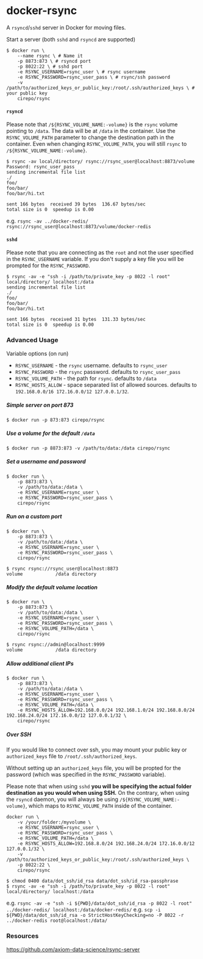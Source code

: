 # docker-rsync

A `rsyncd`/`sshd` server in Docker for moving files.


Start a server (both `sshd` and `rsyncd` are supported)

```
$ docker run \
    --name rsync \ # Name it
    -p 8873:873 \ # rsyncd port
    -p 8022:22 \ # sshd port
    -e RSYNC_USERNAME=rsync_user \ # rsync username
    -e RSYNC_PASSWORD=rsync_user_pass \ # rsync/ssh password
    -v /path/to/authorized_keys_or_public_key:/root/.ssh/authorized_keys \ # your public key
    cirepo/rsync
```

#### `rsyncd`

Please note that `/${RSYNC_VOLUME_NAME:-volume}` is the `rsync` volume pointing to `/data`. The data
will be at `/data` in the container. Use the `RSYNC_VOLUME_PATH` parameter to change the
destination path in the container. Even when changing `RSYNC_VOLUME_PATH`, you will still
`rsync` to `/${RSYNC_VOLUME_NAME:-volume}`.

```
$ rsync -av local/directory/ rsync://rsync_user@localhost:8873/volume
Password: rsync_user_pass
sending incremental file list
./
foo/
foo/bar/
foo/bar/hi.txt

sent 166 bytes  received 39 bytes  136.67 bytes/sec
total size is 0  speedup is 0.00
```
e.g. `rsync -av ../docker-redis/ rsync://rsync_user@localhost:8873/volume/docker-redis`


#### `sshd`

Please note that you are connecting as the `root` and not the user specified in
the `RSYNC_USERNAME` variable. If you don't supply a key file you will be prompted
for the `RSYNC_PASSWORD`.

```
$ rsync -av -e "ssh -i /path/to/private_key -p 8022 -l root" local/directory/ localhost:/data
sending incremental file list
./
foo/
foo/bar/
foo/bar/hi.txt

sent 166 bytes  received 31 bytes  131.33 bytes/sec
total size is 0  speedup is 0.00
```


### Advanced Usage

Variable options (on run)

* `RSYNC_USERNAME`    - the `rsync` username. defaults to `rsync_user`
* `RSYNC_PASSWORD`    - the `rsync` password. defaults to `rsync_user_pass`
* `RSYNC_VOLUME_PATH` - the path for `rsync`. defaults to `/data`
* `RSYNC_HOSTS_ALLOW` - space separated list of allowed sources. defaults to `192.168.0.0/16 172.16.0.0/12 127.0.0.1/32`.


##### Simple server on port 873

```
$ docker run -p 873:873 cirepo/rsync
```


##### Use a volume for the default `/data`

```
$ docker run -p 8873:873 -v /path/to/data:/data cirepo/rsync
```

##### Set a username and password

```
$ docker run \
    -p 8873:873 \
    -v /path/to/data:/data \
    -e RSYNC_USERNAME=rsync_user \
    -e RSYNC_PASSWORD=rsync_user_pass \
    cirepo/rsync
```

##### Run on a custom port

```
$ docker run \
    -p 8873:873 \
    -v /path/to/data:/data \
    -e RSYNC_USERNAME=rsync_user \
    -e RSYNC_PASSWORD=rsync_user_pass \
    cirepo/rsync
```

```
$ rsync rsync://rsync_user@localhost:8873
volume            /data directory
```


##### Modify the default volume location

```
$ docker run \
    -p 8873:873 \
    -v /path/to/data:/data \
    -e RSYNC_USERNAME=rsync_user \
    -e RSYNC_PASSWORD=rsync_user_pass \
    -e RSYNC_VOLUME_PATH=/data \
    cirepo/rsync
```

```
$ rsync rsync://admin@localhost:9999
volume            /data directory
```

##### Allow additional client IPs

```
$ docker run \
    -p 8873:873 \
    -v /path/to/data:/data \
    -e RSYNC_USERNAME=rsync_user \
    -e RSYNC_PASSWORD=rsync_user_pass \
    -e RSYNC_VOLUME_PATH=/data \
    -e RSYNC_HOSTS_ALLOW=192.168.0.0/24 192.168.1.0/24 192.168.8.0/24 192.168.24.0/24 172.16.0.0/12 127.0.0.1/32 \
    cirepo/rsync
```


##### Over SSH

If you would like to connect over ssh, you may mount your public key or
`authorized_keys` file to `/root/.ssh/authorized_keys`.

Without setting up an `authorized_keys` file, you will be propted for the
password (which was specified in the `RSYNC_PASSWORD` variable).

Please note that when using `sshd` **you will be specifying the actual folder
destination as you would when using SSH.** On the contrary, when using the
`rsyncd` daemon, you will always be using `/${RSYNC_VOLUME_NAME:-volume}`, which maps to `RSYNC_VOLUME_PATH`
inside of the container.

```
docker run \
    -v /your/folder:/myvolume \
    -e RSYNC_USERNAME=rsync_user \
    -e RSYNC_PASSWORD=rsync_user_pass \
    -e RSYNC_VOLUME_PATH=/data \
    -e RSYNC_HOSTS_ALLOW=192.168.8.0/24 192.168.24.0/24 172.16.0.0/12 127.0.0.1/32 \
    -v /path/to/authorized_keys_or_public_key:/root/.ssh/authorized_keys \
    -p 8022:22 \
    cirepo/rsync
```

```
$ chmod 0400 data/dot_ssh/id_rsa data/dot_ssh/id_rsa-passphrase
$ rsync -av -e "ssh -i /path/to/private_key -p 8022 -l root" local/directory/ localhost:/data
```
e.g. `rsync -av -e "ssh -i ${PWD}/data/dot_ssh/id_rsa -p 8022 -l root" ../docker-redis/ localhost:/data/docker-redis/`
e.g. `scp -i ${PWD}/data/dot_ssh/id_rsa -o StrictHostKeyChecking=no -P 8022 -r ../docker-redis root@localhost:/data/`

### Resources

https://github.com/axiom-data-science/rsync-server
